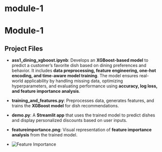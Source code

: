 # module-1

# **Module-1**

## **Project Files**

- **ass1_dining_xgboost.ipynb**: Develops an **XGBoost-based model** to predict a customer’s favorite dish based on dining preferences and behavior. It includes **data preprocessing, feature engineering, one-hot encoding, and time-aware model training**. The model ensures real-world applicability by handling missing data, optimizing hyperparameters, and evaluating performance using **accuracy, log loss, and feature importance analysis**.

- **training_and_features.py**: Preprocesses data, generates features, and trains the **XGBoost model** for dish recommendations.

- **demo.py**: A **Streamlit app** that uses the trained model to predict dishes and display personalized discounts based on user inputs.

- **featureimportance.png**: Visual representation of **feature importance analysis** from the trained model.
- ![Feature Importance](featureimportance.png)

